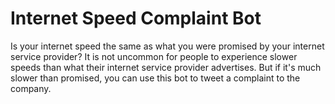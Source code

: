 # Internet Speed Complaint Bot
Is your internet speed the same as what you were promised by your internet service provider? It is not uncommon for people to experience slower speeds than what their internet service provider advertises. But if it's much slower than promised, you can use this bot to tweet a complaint to the company.
